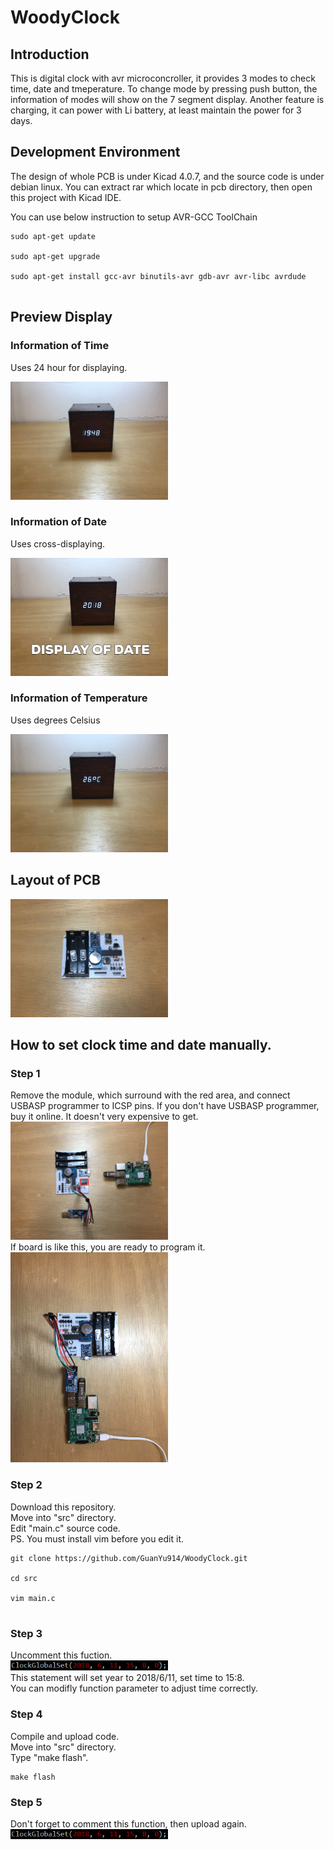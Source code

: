 # WoodyClock

## Introduction
This is digital clock with avr microconcroller, it provides 3 modes to check time, date and tmeperature. To change mode by 
pressing push button, the information of modes will show on the 7 segment display. Another feature is charging, it can power
with Li battery, at least maintain the power for 3 days. 

## Development Environment

The design of whole PCB is under Kicad 4.0.7, and the source code is under debian linux. You can extract rar which locate in pcb directory, then open this project with Kicad IDE.
<p>You can use below instruction to setup AVR-GCC ToolChain</p>
<pre><code>sudo apt-get update<br>
sudo apt-get upgrade<br>
sudo apt-get install gcc-avr binutils-avr gdb-avr avr-libc avrdude<br>
</pre></code>

## Preview Display

### Information of Time
Uses 24 hour for displaying.

<img src="https://github.com/GuanYu914/WoodyClock/blob/master/photos/Time.JPG" width="50%" height="50%">

### Information of Date
Uses cross-displaying.

<img src="https://github.com/GuanYu914/WoodyClock/blob/master/photos/Date.gif" width="50%" height="50%">

### Information of Temperature
Uses degrees Celsius 

<img src="https://github.com/GuanYu914/WoodyClock/blob/master/photos/Temp.JPG" width="50%" height="50%">

## Layout of PCB 
<img src="https://github.com/GuanYu914/WoodyClock/blob/master/photos/PCB.JPG" width="50%" height="50%">

## How to set clock time and date manually.

### Step 1
Remove the module, which surround with the red area, and connect USBASP programmer to ICSP pins. If you don't have USBASP
programmer, buy it online. It doesn't very expensive to get.<br>
<img src="https://github.com/GuanYu914/WoodyClock/blob/master/photos/BeforeProg.jpg" width="50%" height="50%"><br>
If board is like this, you are ready to program it.<br>
<img src="https://github.com/GuanYu914/WoodyClock/blob/master/photos/AfterProg.JPG" width="50%" height="50%"><br>

### Step 2
<p>Download this repository.<br>
Move into "src" directory.<br>
Edit "main.c" source code.<br>
PS. You must install vim before you edit it.</p>
<pre><code>git clone https://github.com/GuanYu914/WoodyClock.git<br>
cd src<br>
vim main.c<br>
</code></pre>

### Step 3
Uncomment this fuction.
<br><img src="https://github.com/GuanYu914/WoodyClock/blob/master/photos/function.PNG" width="50%" height="50%"><br>
This statement will set year to 2018/6/11, set time to 15:8.<br>
You can modifly function parameter to adjust time correctly.

### Step 4
<p>Compile and upload code.<br>
Move into "src" directory.<br>
Type "make flash".<br></p>
<pre><code>make flash
</code></pre>

### Step 5
<p>Don't forget to comment this function, then upload again.<br>
<img src="https://github.com/GuanYu914/WoodyClock/blob/master/photos/function.PNG" width="50%" height="50%"><br></P>
